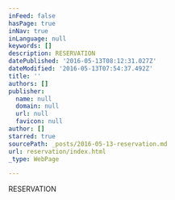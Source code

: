```yaml
---
inFeed: false
hasPage: true
inNav: true
inLanguage: null
keywords: []
description: RESERVATION
datePublished: '2016-05-13T08:12:31.027Z'
dateModified: '2016-05-13T07:54:37.492Z'
title: ''
authors: []
publisher:
  name: null
  domain: null
  url: null
  favicon: null
author: []
starred: true
sourcePath: _posts/2016-05-13-reservation.md
url: reservation/index.html
_type: WebPage

---
```

RESERVATION